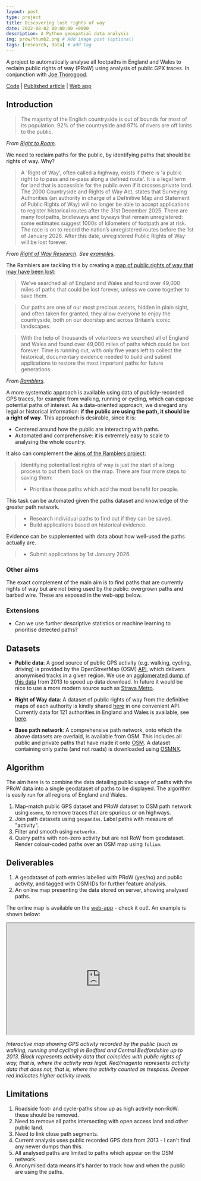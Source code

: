 ```yaml
---
layout: post
type: project
title: Discovering lost rights of way
date: 2022-08-02 00:00:00 +0000
description: A Python geospatial data analysis
img: prow/thumb2.png # Add image post (optional)
tags: [research, data] # add tag
---
```


A project to automatically analyse all footpaths in England and Wales to reclaim public rights of way (PRoW) using analysis of public GPX traces. In conjunction with [Joe Thorogood](https://rowresearch.coventry.domains/contact/).

[Code](https://github.com/Andrewwango/prow-ml) | [Published article](https://earth.org/data_visualization/uk-land-access-rights/) | [Web app](https://andrewwango-prow-ml-web-app-tz9rk4.streamlit.app/)

## Introduction

> The majority of the English countryside is out of bounds for most of its population. 92% of the countryside and 97% of rivers are off limits to the public.

_From [Right to Roam](https://www.righttoroam.org.uk/)._

We need to reclaim paths for the public, by identifying paths that should be rights of way. Why?

> A 'Right of Way', often called a highway, exists if there is 'a public right to to pass and re-pass along a defined route'. It is a legal term for land that is accessible for the public even if it crosses private land.
> The 2000 Countryside and Rights of Way Act, states that Surveying Authorities (an authority in charge of a Definitive Map and Statement of Public Rights of Way) will no longer be able to accept applications to register historical routes after the 31st December 2025. There are many footpaths, bridleways and byways that remain unregistered: some estimates suggest 1000s of kilometers of footpath are at risk. The race is on to record the nation’s unregistered routes before the 1st of January 2026. After this date, unregistered Public Rights of Way will be lost forever.

_From [Right of Way Research](https://rowresearch.coventry.domains/). See [examples](https://rowresearch.coventry.domains/blog-2/)._

The Ramblers are tackling this by creating a [map of public rights of way that may have been lost](https://dontloseyourway.ramblers.org.uk/):

> We've searched all of England and Wales and found over 49,000 miles of paths that could be lost forever, unless we come together to save them. 

> Our paths are one of our most precious assets, hidden in plain sight, and often taken for granted, they allow everyone to enjoy the countryside, both on our doorstep and across Britain’s iconic landscapes. 

> With the help of thousands of volunteers we searched all of England and Wales and found over 49,000 miles of paths which could be lost forever. Time is running out, with only five years left to collect the historical, documentary evidence needed to build and submit applications to restore the most important paths for future generations. 

_From [Ramblers](https://www.ramblers.org.uk/get-involved/campaign-with-us/dont-lose-your-way-2026.aspx)._

A more systematic approach is available using data of publicly-recorded GPS traces, for example from walking, running or cycling, which can expose potential paths of interest. As a data-oriented approach, we disregard any legal or historical information: **if the public are using the path, it should be a right of way**. This approach is desirable, since it is:

- Centered around how the public are interacting with paths.
- Automated and comprehensive: it is extremely easy to scale to analysing the whole country.

It also can complement the [aims of the Ramblers project](https://www.ramblers.org.uk/get-involved/campaign-with-us/dont-lose-your-way-2026/how-the-ramblers-are-working-to-save-lost-paths.aspx):

>  Identifying potential lost rights of way is just the start of a long process to put them back on the map. There are four more steps to saving them:
>
> - Prioritise those paths which add the most benefit for people.

This task can be automated given the paths dataset and knowledge of the greater path network.

> - Research individual paths to find out if they can be saved.
> - Build applications based on historical evidence.

Evidence can be supplemented with data about how well-used the paths actually are.

> - Submit applications by 1st January 2026.

### Other aims

The exact complement of the main aim is to find paths that are currently rights of way but are not being used by the public: overgrown paths and barbed wire. These are exposed in the web-app below.

### Extensions

- Can we use further descriptive statistics or machine learning to prioritise detected paths?

## Datasets

- **Public data**: A good source of public GPS activity (e.g. walking, cycling, driving) is provided by the OpenStreetMap (OSM) [API](https://wiki.openstreetmap.org/wiki/API_v0.6#GPS_traces), which delivers anonymised tracks in a given region. We use an [agglomerated dump of this data](http://zverik.openstreetmap.ru/gps/files/extracts/europe/great_britain/index.html) from 2013 to speed up data download. In future it would be nice to use a more modern source such as [Strava Metro](https://metro.strava.com/).

- **Right of Way data**: A dataset of public rights of way from the definitive maps of each authority is kindly shared [here](https://www.rowmaps.com/) in one convenient API. Currently data for 121 authorities in England and Wales is available, see [here](https://www.rowmaps.com/gpxs/).

- **Base path network**: A comprehensive path network, onto which the above datasets are overlaid, is available from OSM. This includes all public and private paths that have made it onto [OSM](openstreetmap.org/). A dataset containing only paths (and not roads) is downloaded using [OSMNX](https://osmnx.readthedocs.io). 

## Algorithm

The aim here is to combine the data detailing public usage of paths with the PRoW data into a single geodataset of paths to be displayed. The algorithm is easily run for all regions of England and Wales.

1. Map-match public GPS dataset and PRoW dataset to OSM path network using `osmnx`, to remove traces that are spurious or on highways.
2. Join path datasets using `geopandas`. Label paths with measure of "activity".
3. Filter and smooth using `networkx`.
4. Query paths with non-zero activity but are not RoW from geodataset. Render colour-coded paths over an OSM map using `folium`.

## Deliverables

1. A geodataset of path entries labelled with PRoW (yes/no) and public activity, and tagged with OSM IDs for further feature analysis.
2. An online map presenting the data stored on server, showing analysed paths.

The online map is available on the [web-app](https://andrewwango.github.io/prow-web-app) - check it out!. An example is shown below:

<iframe
  src="https://andrewwango.github.io/assets/html/Beds_EO.html"
  style="width:100%; height:300px;"
></iframe>

_Interactive map showing GPS activity recorded by the public (such as walking, running and cycling) in Bedford and Central Bedfordshire up to 2013. Black represents activity data that coincides with public rights of way, that is, where the activity was legal. Red/magenta represents activity data that does not, that is, where the activity counted as trespass. Deeper red indicates higher activity levels._

## Limitations

1. Roadside foot- and cycle-paths show up as high activity non-RoW: these should be removed.
2. Need to remove all paths intersecting with open access land and other public land.
3. Need to link close path segments.
4. Current analysis uses public recorded GPS data from 2013 - I can't find any newer dumps than this.
5. All analysed paths are limited to paths which appear on the OSM network. 
6. Anonymised data means it's harder to track how and when the public are using the paths.